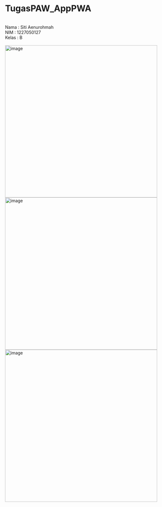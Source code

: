 # TugasPAW_AppPWA
<br>
Nama  : Siti Aenurohmah<br>
NIM  : 1227050127<br>
Kelas  : B
<br><br>
<img width="500" alt="image" src="https://github.com/user-attachments/assets/00528c43-82ca-4ba6-9f12-0e1aa4784512"><br>
<img width="500" alt="image" src="https://github.com/user-attachments/assets/4df56d35-2cff-4367-b3d5-d352dfb5babf"><br>
<img width="500" alt="image" src="https://github.com/user-attachments/assets/a0c8bc12-dbfe-4049-8eef-1cd23d06504a">
